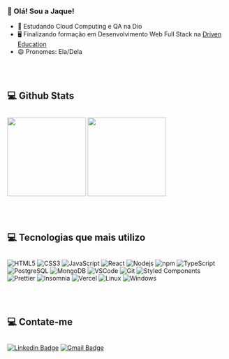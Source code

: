 ### 👋 Olá! Sou a Jaque!

- 🌱 Estudando Cloud Computing e QA na Dio
- 🖥️ Finalizando formação em Desenvolvimento Web Full Stack na <a href="https://www.linkedin.com/school/driven-education/">Driven Education</a>
- 😄 Pronomes: Ela/Dela

<br><br>

## 💻 Github Stats
##

<picture>
<source 
  srcset="https://github-readme-stats.vercel.app/api?username=santosjack&show_icons=true&theme=dark"
  media="(prefers-color-scheme: dark)"
/>
<source
  srcset="https://github-readme-stats.vercel.app/api?username=username=santosjack&show_icons=true"
  media="(prefers-color-scheme: light), (prefers-color-scheme: no-preference)"
/>
<img height="180em" src="https://github-readme-stats.vercel.app/api?username=username=santosjack&show_icons=true" />
</picture>

<picture>
<source 
  srcset="https://github-readme-stats.vercel.app/api/top-langs/?username=anuraghazra&layout=compact&theme=dark"
  media="(prefers-color-scheme: dark)"
/>
<source
  srcset="https://github-readme-stats.vercel.app/api/top-langs/?username=anuraghazra&layout=compact"
  media="(prefers-color-scheme: light), (prefers-color-scheme: no-preference)"
/>
<img height="180em" src="https://github-readme-stats.vercel.app/api/top-langs/?username=anuraghazra&layout=compact" />
</picture>


<br><br>
## 💻 Tecnologias que mais utilizo
##

  ![HTML5](https://img.shields.io/badge/-HTML5-E34F26?style=flat-square&logo=html5&logoColor=white)
  ![CSS3](https://img.shields.io/badge/-CSS3-549FDE?style=flat-square&logo=css3&logoColor=white)
  ![JavaScript](https://img.shields.io/badge/-JavaScript-F7B93E?style=flat-square&logo=javascript&logoColor=fff)
  ![React](https://img.shields.io/badge/-React.js-45b8d8?style=flat-square&logo=react&logoColor=white)
  ![Nodejs](https://img.shields.io/badge/-Node.js-43853d?style=flat-square&logo=Node.js&logoColor=white)
  ![npm](https://img.shields.io/badge/-NPM-CB3837?style=flat-square&logo=npm&logoColor=white)
  ![TypeScript](https://img.shields.io/badge/-TypeScript-0077C6?style=flat-square&logo=typescript&logoColor=fff)
  ![PostgreSQL](https://img.shields.io/badge/-PostgreSql-00758F?style=flat-square&logo=mysql&logoColor=white)
  ![MongoDB](https://img.shields.io/badge/-MongoDB-13aa52?style=flat-square&logo=mongodb&logoColor=white)
  ![VSCode](https://img.shields.io/badge/-VSCode-0085D1?style=flat-square&logo=visual-studio-code&logoColor=white)
  ![Git](https://img.shields.io/badge/-Git-F05032?style=flat-square&logo=git&logoColor=white)
  ![Styled Components](https://img.shields.io/badge/-Styled_Components-db7092?style=flat-square&logo=styled-components&logoColor=white)
  ![Prettier](https://img.shields.io/badge/-Prettier-1A2B34?style=flat-square&logo=prettier&logoColor=white)
  ![Insomnia](https://img.shields.io/badge/-Insomnia-5849BE?style=flat-square&logo=insomnia&logoColor=white)
  ![Vercel](https://img.shields.io/badge/-Vercel-000?style=flat-square&logo=vercel&logoColor=white)
  ![Linux](https://img.shields.io/badge/-Linux-16C60C?style=flat-square&logo=linux&logoColor=white)
  ![Windows](https://img.shields.io/badge/-Windows-00ADEF?style=flat-square&logo=windows&logoColor=white)
  <!-- ![Jenkins](https://img.shields.io/badge/-Jenkins-064C62?style=flat-square&logo=jenkins&logoColor=white) -->
  <!-- ![React Native](https://img.shields.io/badge/-React%20Native-45b8d8?style=flat-square&logo=react&logoColor=white) -->
  <!-- ![Postman](https://img.shields.io/badge/-Postman-FD602F?style=flat-square&logo=postman&logoColor=white) -->
  <!-- ![Heroku](https://img.shields.io/badge/-Heroku-430098?style=flat-square&logo=heroku&logoColor=white) -->
  <!-- ![GraphQL](https://img.shields.io/badge/-GraphQL-E10098?style=flat-square&logo=graphql&logoColor=white) -->
  <!-- ![Docker](https://img.shields.io/badge/-Docker-46a2f1?style=flat-square&logo=docker&logoColor=white) -->
  <!-- ![Amazon AWS](https://img.shields.io/badge/Amazon%20Web%20Services-232F3E?style=flat-square&logo=amazon-aws) -->
  
<br><br>
## 💻 Contate-me
##

[![Linkedin Badge](https://img.shields.io/badge/-LinkedIn-blue?style=for-the-badge&logo=Linkedin&logoColor=white&link=https://www.linkedin.com/in/maria-jaqueline-santos-861678b8/)](https://www.linkedin.com/in/maria-jaqueline-santos-861678b8/)
[![Gmail Badge](https://img.shields.io/badge/-Gmail-c14438?style=for-the-badge&logo=Gmail&logoColor=white&link=mailto:santos.majaqueline@gmail.com)](mailto:santos.majaqueline@gmail.com)




